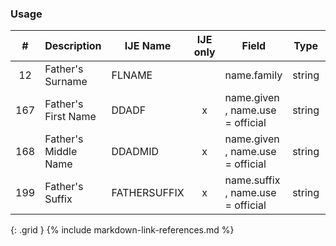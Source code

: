### Usage


| **#** |  **Description**   |  **IJE Name**   | IJE only |  **Field**  |  **Type**  | **Value Set**  |
| :---------: | ------------- | ------------ | :----------: |---------- | -------- | -------- |
| 12 | Father's Surname | FLNAME| |name.family | string | y | 
| 167 | Father's First Name | DDADF| x|name.given , name.use = official | string |  | 
| 168 | Father's Middle Name | DDADMID| x|name.given , name.use = official | string |  | 
| 199 | Father's Suffix | FATHERSUFFIX| x|name.suffix , name.use = official | string |  | 
{: .grid }
{% include markdown-link-references.md %}
